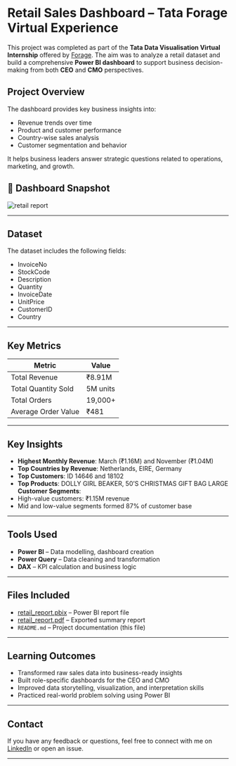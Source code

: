 #  Retail Sales Dashboard – Tata Forage Virtual Experience

This project was completed as part of the **Tata Data Visualisation Virtual Internship** offered by [Forage](https://www.theforage.com/). The aim was to analyze a retail dataset and build a comprehensive **Power BI dashboard** to support business decision-making from both **CEO** and **CMO** perspectives.

##  Project Overview

The dashboard provides key business insights into:
- Revenue trends over time
- Product and customer performance
- Country-wise sales analysis
- Customer segmentation and behavior

It helps business leaders answer strategic questions related to operations, marketing, and growth.
## 📸 Dashboard Snapshot


![retail report](https://github.com/user-attachments/assets/c60d69bb-3c56-4df6-ad52-d054e7bb5b8f)



---

##  Dataset

The dataset includes the following fields:
- InvoiceNo
- StockCode
- Description
- Quantity
- InvoiceDate
- UnitPrice
- CustomerID
- Country

---

##  Key Metrics

| Metric                  | Value      |
|-------------------------|------------|
| Total Revenue           | ₹8.91M     |
| Total Quantity Sold     | 5M units   |
| Total Orders            | 19,000+    |
| Average Order Value     | ₹481       |

---

##  Key Insights

-  **Highest Monthly Revenue**: March (₹1.16M) and November (₹1.04M)
-  **Top Countries by Revenue**: Netherlands, EIRE, Germany
-  **Top Customers**: ID 14646 and 18102
-  **Top Products**: DOLLY GIRL BEAKER, 50’S CHRISTMAS GIFT BAG LARGE
   **Customer Segments**:
  - High-value customers: ₹1.15M revenue
  - Mid and low-value segments formed 87% of customer base

---

##  Tools Used

- **Power BI** – Data modelling, dashboard creation
- **Power Query** – Data cleaning and transformation
- **DAX** – KPI calculation and business logic

---

##  Files Included

- [retail_report.pbix](https://github.com/sindhujak785/Online-Retail-Store-Analysis-/blob/main/retail_report.pbix) – Power BI report file  
- [retail_report.pdf](https://github.com/sindhujak785/Online-Retail-Store-Analysis-/blob/main/retail_report.pdf) – Exported summary report  
- `README.md` – Project documentation (this file)

---

##  Learning Outcomes

- Transformed raw sales data into business-ready insights  
- Built role-specific dashboards for the CEO and CMO  
- Improved data storytelling, visualization, and interpretation skills  
- Practiced real-world problem solving using Power BI

---

##  Contact

If you have any feedback or questions, feel free to connect with me on [LinkedIn](https://www.linkedin.com/in/sindhuja-kumari-~-data-analyst-74908b344/) or open an issue.

---


